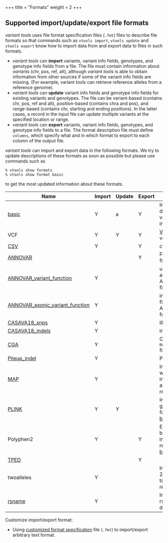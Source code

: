 +++
title = "Formats"
weight = 2
+++

## Supported import/update/export file formats

*variant tools* uses file format specification files (`.fmt`) files to describe file formats so that commands such as `vtools import`, `vtools update` and `vtools export` know how to import data from and export data to files in such formats. 

*   *variant tools* can **import** variants, variant info fields, genotypes, and genotype info fields from a file. The file must contain information about *variants* (chr, pos, ref, alt), although *variant tools* is able to obtain information from other sources if some of the variant info fields are missing. (For example, variant tools can retrieve reference alleles from a reference genome). 
*   *variant tools* can **update** variant info fields and genotype info fields for existing variants and genotypes. The file can be variant-based (contains chr, pos, ref and alt), position-based (contains chra and pos), and range-based (contains chr, starting and ending positions). In the latter cases, a record in the input file can update multiple variants at the specified location or range. 
*   *variant tools* can **export** variants, variant info fields, genotypes, and genotype info fields to a file. The format description file must define `columns`, which specify what and in which format to export to each column of the output file. 

*variant tools* can import and export data in the following formats. We try to update descriptions of these formats as soon as possible but please use commands such as 



    % vtools show formats
    % vtools show format basic


to get the most updated information about these formats. 

| **Name**        | **Import**           | **Update**  | **Export** | **Comment** |
| ------------- | ------------- | ----- | ---- | ---- |
| [basic][1] | Y  |  a  | Y | Import variants in tab-delimited format, export variants and optional variant info fields and genotypes| 
| VCF   | Y   | Y  | Y | [Variant Call Format][2] (VCF version 4.0 and 4.1) |
| [CSV][3]           | Y   |       | Y   | csv format    |                                
| [ANNOVAR][4]     |         |         | Y     | Format of ANNOVAR input file.  |
| [ANNOVAR\_variant\_function][5]  | Y     |     |   | used to imported annotations from ANNOVAR.variant\_function files. |
| [ANNOVAR\_exonic\_variant\_function][5] | Y|    |  | imports annotations from files generated from ANNOVAR of the form.exonic\_variant\_function. |
| [CASAVA18\_snps][6]   | Y   |     |     | Illumina snps.txt format|
| [CASAVA18\_indels][7] | Y   |    |  | indels.txt from Illumina    |
| [CGA][8]  | Y  |    |   | Complete Genomics CGA `masterVarBeta$ID.tsv.bz2` file  |
| [Pileup\_indel][9]   | Y   |  |     | Pileup Indel format |
| [MAP][10]  | Y    |   |  | Import variants from files with only chr and pos information. reference and alternative alleles are retrieved from dbSNP. |
| [PLINK][11] | Y | Y|  | Import variants and sample genotypes from PLINK file format. Currently only [PLINK binary file input][12] is supported.   |
| Polyphen2 | Y | | Y |Export data in Polyphen2 batch query, import information from results returned by the [polyphen2 batch query server][14]. |
| [TPED][15]    |    |    | Y   |                               |
| twoalleles  | Y  |     |  | Import alleles as allele 1 and 2, use a reference genome to determine which one is reference|
| [rsname][17]    | Y    |    |       | Import variants from rsnames, using the dbSNP database to query variants    |


Customize import/export format: 



*   Using [customized format specification][18] file (`.fmt`) to import/export arbitrary text format.

[1]: /documentation/customization/format/supportedformats/txt/
[2]:  http://www.1000genomes.org/node/101
[3]: /documentation/customization/format/supportedformats/csv/
[4]: /documentation/customization/format/supportedformats/annovar/
[5]: /documentation/customization/format/supportedformats/annovav/
[6]: /documentation/customization/format/supportedformats/casava18snps/
[7]: /documentation/customization/format/supportedformats/casava18indels/
[8]:/documentation/customization/format/supportedformats/cga/
[9]: /documentation/customization/format/supportedformats/cga/pileup/
[10]: /documentation/customization/format/supportedformats/map/
[11]:/documentation/customization/format/supportedformats/plink/
[12]: http://pngu.mgh.harvard.edu/~purcell/plink/binary.shtml
[14]: http://genetics.bwh.harvard.edu/pph2/bgi.shtml
[15]:  /documentation/customization/format/supportedformats/tped
[17]:  /documentation/customization/format/supportedformats/rsname/
[18]: /documentation/customization/format/supportedformats/new/
